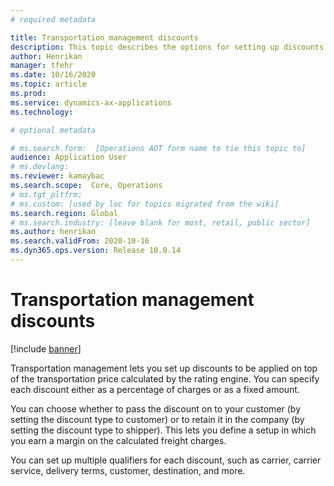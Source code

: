 ```yaml
---
# required metadata

title: Transportation management discounts
description: This topic describes the options for setting up discounts for transportation charges.
author: Henrikan
manager: tfehr
ms.date: 10/16/2020
ms.topic: article
ms.prod: 
ms.service: dynamics-ax-applications
ms.technology: 

# optional metadata

# ms.search.form:  [Operations AOT form name to tie this topic to]
audience: Application User
# ms.devlang: 
ms.reviewer: kamaybac
ms.search.scope:  Core, Operations
# ms.tgt_pltfrm: 
# ms.custom: [used by loc for topics migrated from the wiki]
ms.search.region: Global
# ms.search.industry: [leave blank for most, retail, public sector]
ms.author: henrikan
ms.search.validFrom: 2020-10-16
ms.dyn365.ops.version: Release 10.0.14
---
```


# Transportation management discounts

[!include [banner](../includes/banner.md)]

Transportation management lets you set up discounts to be applied on top of the transportation price calculated by the rating engine. You can specify each discount either as a percentage of charges or as a fixed amount.

You can choose whether to pass the discount on to your customer (by setting the discount type to customer) or to retain it in the company (by setting the discount type to shipper). This lets you define a setup in which you earn a margin on the calculated freight charges.

You can set up multiple qualifiers for each discount, such as carrier, carrier service, delivery terms, customer, destination, and more.
